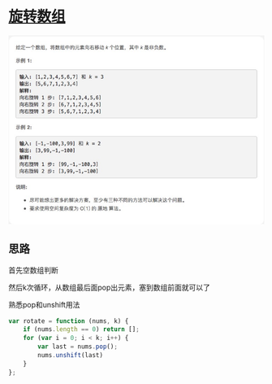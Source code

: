 # [旋转数组](https://leetcode-cn.com/explore/interview/card/top-interview-questions-easy/1/array/23/)

![rotate](./imgs/rotate.png)

## 思路

首先空数组判断

然后k次循环，从数组最后面pop出元素，塞到数组前面就可以了

熟悉pop和unshift用法

```js
var rotate = function (nums, k) {
    if (nums.length == 0) return [];
    for (var i = 0; i < k; i++) {
        var last = nums.pop();
        nums.unshift(last)
    }
};
```
